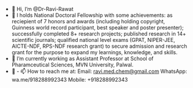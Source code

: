 - 👋 Hi, I’m @Dr-Ravi-Rawat
- 👀 I holds National Doctoral Fellowship with some achievements: as reciepient of 7 honors and awards (including holding copyright, Guinness world record participant, best speaker and poster presenter); successfully completed 8+ research projects; published research in 14+ scientific journals; qualified national level exams (GPAT, NIPER-JEE, AICTE-NDF, RPS-NDF research grant) to secure admission and research grant for the purpose to expand my learnings, knowledge, and skills.
- 🌱 I’m currently working as Assistant Professor at School of Pharamceutical Sciences, MVN University, Palwal.
- 💞️ - 📫 How to reach me at:
Email: ravi.med.chem@gmail.com
WhatsApp: wa.me/918288992343
Mobile: +918288992343

<!---
Dr-Ravi-Rawat/Dr-Ravi-Rawat is a ✨ special ✨ repository because its `README.md` (this file) appears on your GitHub profile.
You can click the Preview link to take a look at your changes.
--->
